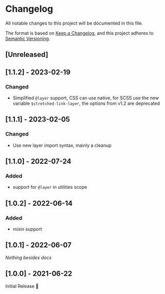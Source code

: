 # Changelog
All notable changes to this project will be documented in this file.

The format is based on [Keep a Changelog](https://keepachangelog.com/en/1.0.0/),
and this project adheres to [Semantic Versioning](https://semver.org/spec/v2.0.0.html).

## [Unreleased]

## [1.1.2] - 2023-02-19
### Changed
- Simplified `@layer` support,
  CSS can use native, for SCSS use the new variable `$stretched-link-layer`,
  the options from v1.2 are deprecated

## [1.1.1] - 2023-02-05
### Changed
- Use new layer import syntax, mainly a cleanup

## [1.1.0] - 2022-07-24
### Added
- support for `@layer` in utilities scope

## [1.0.2] - 2022-06-14
### Added
- mixin support

## [1.0.1] - 2022-06-07
_Nothing besides docs_

## [1.0.0] - 2021-06-22
Initial Release 🎉
